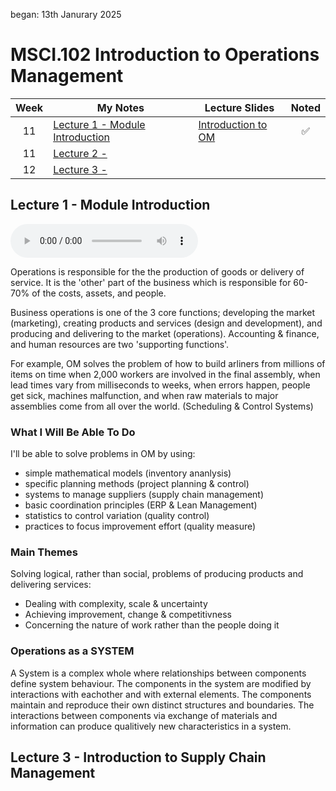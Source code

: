 began: 13th Janurary 2025

# MSCI.102 Introduction to Operations Management

| Week | My Notes                                                             | Lecture Slides                                            | Noted |
| :--: | -------------------------------------------------------------------- | --------------------------------------------------------- | :---: |
|  11  | [Lecture 1 - Module Introduction](#lecture-1---module-introduction)  | [Introduction to OM](/MSCI.102.slides/a.introduction.pdf) |  ✅   |
|  11  | [Lecture 2 - ](#)                                                    | []()                                                      |       |
|  12  | [Lecture 3 - ](#lecture-3---introduction-to-supply-chain-management) | []()                                                      |       |

## Lecture 1 - Module Introduction

<audio controls>
  <source src="MSCI.102.slides/a.introduction.mp3" type="audio/mpeg">
  Your browser does not support the audio element.
</audio>

Operations is responsible for the the production of goods or delivery of service. It is the 'other' part of the business which is responsible for 60-70% of the costs, assets, and people.

Business operations is one of the 3 core functions; developing the market (marketing), creating products and services (design and development), and producing and delivering to the market (operations). Accounting & finance, and human resources are two 'supporting functions'.

For example, OM solves the problem of how to build arliners from millions of items on time when 2,000 workers are involved in the final assembly, when lead times vary from milliseconds to weeks, when errors happen, people get sick, machines malfunction, and when raw materials to major assemblies come from all over the world. (Scheduling & Control Systems)

### What I Will Be Able To Do

I'll be able to solve problems in OM by using:

- simple mathematical models (inventory ananlysis)
- specific planning methods (project planning & control)
- systems to manage suppliers (supply chain management)
- basic coordination principles (ERP & Lean Management)
- statistics to control variation (quality control)
- practices to focus improvement effort (quality measure)

### Main Themes

Solving logical, rather than social, problems of producing products and delivering services:

- Dealing with complexity, scale & uncertainty
- Achieving improvement, change & competitivness
- Concerning the nature of work rather than the people doing it

### Operations as a SYSTEM

A System is a complex whole where relationships between components define system behaviour. The components in the system are modified by interactions with eachother and with external elements. The components maintain and reproduce their own distinct structures and boundaries. The interactions between components via exchange of materials and information can produce qualitively new characteristics in a system.

## Lecture 3 - Introduction to Supply Chain Management
